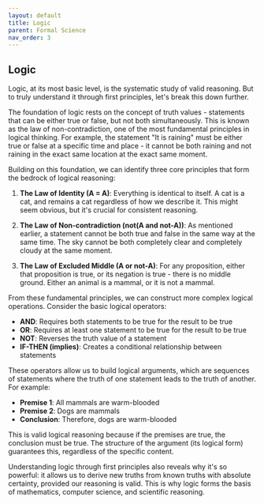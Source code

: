 ```yaml
---
layout: default
title: Logic
parent: Formal Science
nav_order: 3
---
```


## Logic

Logic, at its most basic level, is the systematic study of valid reasoning. But to truly understand it through first principles, let's break this down further.

The foundation of logic rests on the concept of truth values - statements that can be either true or false, but not both simultaneously. This is known as the law of non-contradiction, one of the most fundamental principles in logical thinking. For example, the statement "It is raining" must be either true or false at a specific time and place - it cannot be both raining and not raining in the exact same location at the exact same moment.

Building on this foundation, we can identify three core principles that form the bedrock of logical reasoning:

1. **The Law of Identity (A = A)**: Everything is identical to itself. A cat is a cat, and remains a cat regardless of how we describe it. This might seem obvious, but it's crucial for consistent reasoning.

2. **The Law of Non-contradiction (not(A and not-A))**: As mentioned earlier, a statement cannot be both true and false in the same way at the same time. The sky cannot be both completely clear and completely cloudy at the same moment.

3. **The Law of Excluded Middle (A or not-A)**: For any proposition, either that proposition is true, or its negation is true - there is no middle ground. Either an animal is a mammal, or it is not a mammal.

From these fundamental principles, we can construct more complex logical operations. Consider the basic logical operators:

- **AND**: Requires both statements to be true for the result to be true
- **OR**: Requires at least one statement to be true for the result to be true
- **NOT**: Reverses the truth value of a statement
- **IF-THEN (implies)**: Creates a conditional relationship between statements

These operators allow us to build logical arguments, which are sequences of statements where the truth of one statement leads to the truth of another. For example:

- **Premise 1**: All mammals are warm-blooded
- **Premise 2**: Dogs are mammals
- **Conclusion**: Therefore, dogs are warm-blooded

This is valid logical reasoning because if the premises are true, the conclusion must be true. The structure of the argument (its logical form) guarantees this, regardless of the specific content.

Understanding logic through first principles also reveals why it's so powerful: it allows us to derive new truths from known truths with absolute certainty, provided our reasoning is valid. This is why logic forms the basis of mathematics, computer science, and scientific reasoning.
